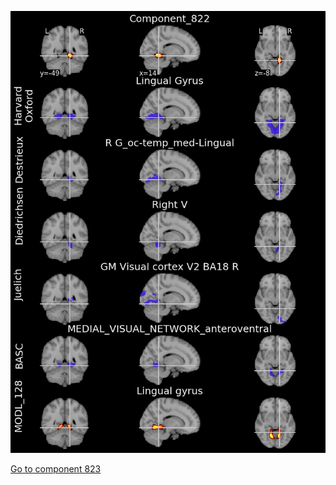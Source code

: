


![822](preliminary/822.jpg "Component 822")

[Go to component 823](https://parietal-inria.github.io/MODL_atlas/1024/823 "Component 823")
